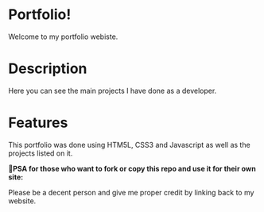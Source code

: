 # Portfolio!

Welcome to my portfolio webiste.

# Description

Here you can see the main projects I have done as a developer.

# Features

This portfolio was done using HTM5L, CSS3 and Javascript as well as the projects listed on it.

📢**PSA for those who want to fork or copy this repo and use it for their own site:**

Please be a decent person and give me proper credit by linking back to my website.

